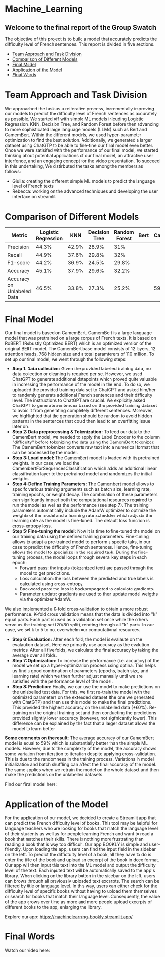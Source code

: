 # Machine_Learning


## Welcome to the final report of the Group Swatch 

The objective of this project is to build a model that accurately predicts the difficulty level of French sentences.
This report is divided in five sections.
- [Team Approach and Task Division](#team-Approach-and-Task-Division)
- [Comparison of Different Models](#Comparison-of-Different-Models)
- [Final Model](#Final-Model)
- [Application of the Model](#Application-of-the-Model)
- [Final Words](#Final-Words)


# Team Approach and Task Division

We approached the task as a reiterative process, incrementally improving our models to predict the difficulty level of French sentences as accurately as possible. We started off with simple ML models inlcuding Logistic Regression, KNN, Decision Tree, and Random Forest before then advancing to more sophisticated large language models (LLMs) such as Bert and CamemBert. Within the different models, we used hyper-parameter optimization to find the best solution. Additionally, we generated a larger dataset using ChatGTP to be able to fine-tine our final model even better. 
Once we were satisifed with the performance of our final model, we started thinking about potential applications of our final model, an attractive user interfence, and an engaging concept for the video presentation. 
To succeed in this undertaking, We distirbuted the tasks among the members as follows:
- Giulia: creating the different simple ML models to predict the language level of French texts
- Rebecca: working on the advanced techniques and developing the user interface on streamlit.


# Comparison of Different Models


| Metric                   | Logistic Regression | KNN | Decision Tree | Random Forest | Bert | CamemBert |
|--------------------------|---------------------|-----|---------------|---------------|------|-----------|
| Precision                |44.3%                    |42.9%      |28.9%               |31%               |      |           |            
| Recall                   |44.9%                      |37.6%     |29.8%               |32%               |      |           |             
| F1-score                 |44.2%                     |36.9%     |24.5%               |29.8%               |      |           |
| Accuracy                 |45.1%                   |37.9%       |29.6%               |32.2%               |      |           |
| Accuracy on Unlabeled Data | 46.5%                    |33.8%     |27.3%               |25.2%               |      | 59%       |





# Final Model
Our final model is based on CamemBert. CamemBert is a large language model that was pretrained on a large corpus of French texts. It is based on RoBERT (Robustly Optimized BERT) which is an optimized version of the original BERT model. The CamemBert base model consists of 12 layers, 12 attention heads, 768 hidden size and a total paramterers of 110 million. 
To set up our final model, we went through the following steps:

- **Step 1:  Data collection:** 
Given the provided labelled training data, no data collection or cleaning is required per se. However, we used ChatGPT to generate additional datapoints which proved quite valuable in increasing the performance of the model in the end. To do so, we uploaded the provided training data set to ChatGPT and asked him/her to randomly generate additional French sentences and their difficulty level. The instructions to ChatGPT are crucial. We explicitly asked ChatGPT to generate sentences based on the provided training dataset to avoid it from generating completely different sentences. Moreover, we highlighted that the generation should be random to avoid hidden patterns in the sentences that could then lead to an overfitting issue later on.
- **Step 2: Data preprocessing & Tokenization:**
To feed our data to the CamemBert model, we needed to apply the Label Encoder to the column "difficulty" before tokenizing the data using the CamemBert tokenizer. The CamemBert tokenizer converts raw text into a numerical format that can be processed by the model.
- **Step 3: Load model:**
The CamemBert model is loaded with its pretrained weights. In our case, we load the CamembertForSequencesClassification which adds an additional linear classification layer to the pretrained model and randomizes the initial weigths.
- **Step 4: Define Training Parameters:**
The Camembert model allows to specifc various training arguments such as batch size, learning rate, training epochs, or weight decay. The combination of these parameters can signifcantly impact both the computational resources required to run the model as well as the performance (see step 7). The training parameters automatically include the AdamW optimizer to optimize the weights of the model and a learning rate scheduler which adjusts the learning rate as the model is fine-tuned. The default loss function is cross-entropy loss.
- **Step 5: Fine-tuning the model:**
Now it is time to fine-tuned the model on our training data using the defined training parameters. Fine-tuning allows to adapt a pre-trained model to perform a specifc taks, in our case to predict the difficulty of French sentences. Hence, fine-tuning allows the model to specialize in the required task. During the fine-tuning process, the model loops through several key steps in each epoch:
  - Forward pass: the inputs (tokzenized text) are passed through the model to get predictions.
  - Loss calculation: the loss between the predicted and true labels is calculated using cross-entropy.
  - Backward pass: the loss is backpropagated to calculate gradients.
  - Parameter update: gradients are used to then update model weigths via the optimizer AdamW.

We also implemented a K-fold cross-validation to obtain a more robust performance. K-fold cross validation means that the data is divided into "k" equal parts. Each part is used as a validation set once while the others serve as the training set (20/80 split), rotating through all "k" parts. In our case, we set k to 5 to not overwhelm our computational resources. 
- **Step 6: Evaluation:**
After each fold, the model is evalaute on the evalaution dataset. Here we primarily use accuracy as the evalution metrics. After all five folds, we calculate the final accuracy by taking the average over all folds.
- **Step 7: Optimization:**
To increase the performance (i.e. accuracy) of the model we set up a hyper-optimization process using optina. This helps us  find a good combination of parameters (epochs, batch size, and learning rate) which we then further adjust manually until we are satisfied with the performance level of the model.
- **Step 8: Prediction:**
Finally, we can use the model to make predictions on the unlabelled test data. For this, we first re-train the model with the optimized parameters on the extended dataset (the one we generated with ChatGTP) and then use this model to make the final predictions. This provided the highest accuracy on the unlabelled data (+60%). Re-training on the original training set and then conducting the predictions provided slightly lower accuracy (however, not sigfnicantly lower). This difference can be explained by the fact that a larger dataset allows the model to learn better. 

**Some comments on the result**: The average accuracy of our CamemBert model is equal to 59% which is substantially better than the simple ML models. However, due to the complexity of the model, the accuracy shows some variation from iteration to iteration despite applying cross-validation. This is due to the randomness in the training process. Variations in model initialization and batch shuffling can affect the final accuracy of the model. The same applies when we retrain the model on the whole dataset and then make the predictions on the unlabelled datasets. 

Find our final model here:



# Application of the Model

For the application of our model, we decided to create a Streamlit app that can predict the French difficulty level of books. This tool may be helpful for language teachers who are looking for books that match the language level of their students as well as for people learning French and want to read a book that matches their skills. There is nothing more frustrating than reading a book that is way too difficult. Our app BOOKLY is simple and user-friendly. Upon loading the app, users can find the input field in the sidebar on the left. To predict the diffictulty level of a book, all they have to do is enter the title of the book and upload an excerpt of the book in docx format. Our app will then input this text into the ML model and output the difficulty level of the text. 
Each inputed text will be automatically saved to the app's library. When clicking on the library button in the sidebar on the left, users can brows through all previously uploaded text excerpts. The search can be filtered by title or language level. In this way, users can either check for the difficulty level of specific books without having to upload them themselves or search for books that match their language level. Consequently, the value of the app grows over time as more and more people upload excerpts of different books to the app, enlarging the library.

Explore our app: https://machinelearning-bookly.streamlit.app/

# Final Words

Watch our video here: 
